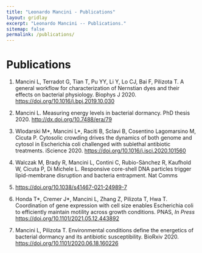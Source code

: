 ```yaml
---
title: "Leonardo Mancini - Publications"
layout: gridlay
excerpt: "Leonardo Mancini -- Publications."
sitemap: false
permalink: /publications/
---
```



# Publications

1. Mancini L, Terradot G, Tian T, Pu YY, Li Y, Lo CJ, Bai F, Pilizota T. A general workflow for characterization
of Nernstian dyes and their effects on bacterial physiology. Biophys J 2020.
https://doi.org/10.1016/j.bpj.2019.10.030

2. Mancini L. Measuring energy levels in bacterial dormancy. PhD thesis 2020.
http://dx.doi.org/10.7488/era/79

3. Wlodarski M*, Mancini L*, Raciti B, Sclavi B, Cosentino Lagomarsino M, Cicuta P. Cytosolic crowding drives
the dynamics of both genome and cytosol in Escherichia coli challenged with sublethal antibiotic treatments.
iScience 2020.
https://doi.org/10.1016/j.isci.2020.101560

4. Walczak M, Brady R, Mancini L, Contini C, Rubio-Sànchez R, Kaufhold W, Cicuta P, Di Michele L.
Responsive core-shell DNA particles trigger lipid-membrane disruption and bacteria entrapment. Nat Comms
2021. https://doi.org/10.1038/s41467-021-24989-7

5. Honda T*, Cremer J*, Mancini L, Zhang Z, Pilizota T, Hwa T. Coordination of gene expression with cell size
enables Escherichia coli to efficiently maintain motility across growth conditions. PNAS, _In Press_
https://doi.org/10.1101/2021.05.12.443892

6. Mancini L, Pilizota T. Environmental conditions define the energetics of bacterial dormancy and its antibiotic
susceptibility. BioRxiv 2020.
https://doi.org/10.1101/2020.06.18.160226
